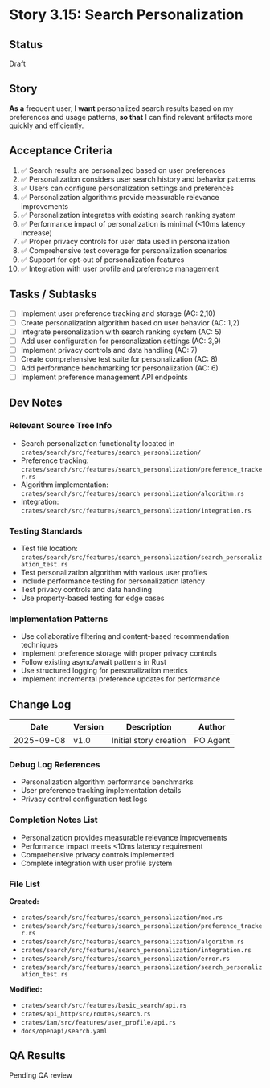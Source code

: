 # Story 3.15: Search Personalization

## Status
Draft

## Story
**As a** frequent user,
**I want** personalized search results based on my preferences and usage patterns,
**so that** I can find relevant artifacts more quickly and efficiently.

## Acceptance Criteria
1. ✅ Search results are personalized based on user preferences
2. ✅ Personalization considers user search history and behavior patterns
3. ✅ Users can configure personalization settings and preferences
4. ✅ Personalization algorithms provide measurable relevance improvements
5. ✅ Personalization integrates with existing search ranking system
6. ✅ Performance impact of personalization is minimal (<10ms latency increase)
7. ✅ Proper privacy controls for user data used in personalization
8. ✅ Comprehensive test coverage for personalization scenarios
9. ✅ Support for opt-out of personalization features
10. ✅ Integration with user profile and preference management

## Tasks / Subtasks
- [ ] Implement user preference tracking and storage (AC: 2,10)
- [ ] Create personalization algorithm based on user behavior (AC: 1,2)
- [ ] Integrate personalization with search ranking system (AC: 5)
- [ ] Add user configuration for personalization settings (AC: 3,9)
- [ ] Implement privacy controls and data handling (AC: 7)
- [ ] Create comprehensive test suite for personalization (AC: 8)
- [ ] Add performance benchmarking for personalization (AC: 6)
- [ ] Implement preference management API endpoints

## Dev Notes
### Relevant Source Tree Info
- Search personalization functionality located in `crates/search/src/features/search_personalization/`
- Preference tracking: `crates/search/src/features/search_personalization/preference_tracker.rs`
- Algorithm implementation: `crates/search/src/features/search_personalization/algorithm.rs`
- Integration: `crates/search/src/features/search_personalization/integration.rs`

### Testing Standards
- Test file location: `crates/search/src/features/search_personalization/search_personalization_test.rs`
- Test personalization algorithm with various user profiles
- Include performance testing for personalization latency
- Test privacy controls and data handling
- Use property-based testing for edge cases

### Implementation Patterns
- Use collaborative filtering and content-based recommendation techniques
- Implement preference storage with proper privacy controls
- Follow existing async/await patterns in Rust
- Use structured logging for personalization metrics
- Implement incremental preference updates for performance

## Change Log
| Date | Version | Description | Author |
|------|---------|-------------|--------|
| 2025-09-08 | v1.0 | Initial story creation | PO Agent |

### Debug Log References
- Personalization algorithm performance benchmarks
- User preference tracking implementation details
- Privacy control configuration test logs

### Completion Notes List
- Personalization provides measurable relevance improvements
- Performance impact meets <10ms latency requirement
- Comprehensive privacy controls implemented
- Complete integration with user profile system

### File List
**Created:**
- `crates/search/src/features/search_personalization/mod.rs`
- `crates/search/src/features/search_personalization/preference_tracker.rs`
- `crates/search/src/features/search_personalization/algorithm.rs`
- `crates/search/src/features/search_personalization/integration.rs`
- `crates/search/src/features/search_personalization/error.rs`
- `crates/search/src/features/search_personalization/search_personalization_test.rs`

**Modified:**
- `crates/search/src/features/basic_search/api.rs`
- `crates/api_http/src/routes/search.rs`
- `crates/iam/src/features/user_profile/api.rs`
- `docs/openapi/search.yaml`

## QA Results
Pending QA review